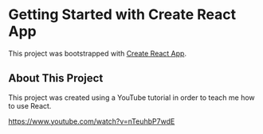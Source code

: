 # Getting Started with Create React App

This project was bootstrapped with [Create React App](https://github.com/facebook/create-react-app).

## About This Project

This project was created using a YouTube tutorial in order to teach me how to use React.

https://www.youtube.com/watch?v=nTeuhbP7wdE
